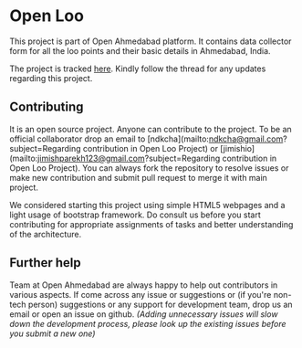 # Open Loo

This project is part of Open Ahmedabad platform. It contains data collector form for all the loo points and their basic details in Ahmedabad, India.

The project is tracked [here](https://github.com/DatameetAMD/open-ahmedabad-web/issues/3). Kindly follow the thread for any updates regarding this project.

## Contributing

It is an open source project. Anyone can contribute to the project. To be an official collaborator drop an email to [ndkcha](mailto:ndkcha@gmail.com?subject=Regarding contribution in Open Loo Project) or [jimishio](mailto:jimishparekh123@gmail.com?subject=Regarding contribution in Open Loo Project). You can always fork the repository to resolve issues or make new contribution and submit pull request to merge it with main project.

We considered starting this project using simple HTML5 webpages and a light usage of bootstrap framework. Do consult us before you start contributing for appropriate assignments of tasks and better understanding of the architecture.

## Further help

Team at Open Ahmedabad are always happy to help out contributors in various aspects. If come across any issue or suggestions or (if you're non-tech person) suggestions or any support for development team, drop us an email or open an issue on github. *(Adding unnecessary issues will slow down the development process, please look up the existing issues before you submit a new one)*